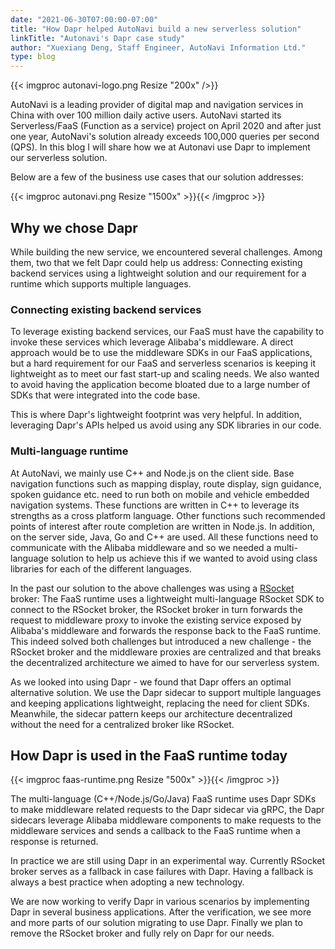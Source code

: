 ```yaml
---
date: "2021-06-30T07:00:00-07:00"
title: "How Dapr helped AutoNavi build a new serverless solution"
linkTitle: "Autonavi's Dapr case study"
author: "Xuexiang Deng, Staff Engineer, AutoNavi Information Ltd."
type: blog
---
```


{{< imgproc autonavi-logo.png  Resize "200x" />}}

AutoNavi is a leading provider of digital map and navigation services in China with over 100 million daily active users. AutoNavi started its Serverless/FaaS (Function as a service) project on April 2020 and after just one year, AutoNavi's solution already exceeds 100,000 queries per second (QPS). In this blog I will share how we at Autonavi use Dapr to implement our serverless solution.

Below are a few of the business use cases that our solution addresses:

{{< imgproc autonavi.png Resize "1500x" >}}{{< /imgproc >}}

## Why we chose Dapr

While building the new service, we encountered several challenges. Among them, two that we felt Dapr could help us address: Connecting existing backend services using a lightweight solution and our requirement for a runtime which supports multiple languages.

### Connecting existing backend services

To leverage existing backend services, our FaaS must have the capability to invoke these services which leverage Alibaba's middleware. A direct approach would be to use the middleware SDKs in our FaaS applications, but a hard requirement for our FaaS and serverless scenarios is keeping it lightweight as to meet our fast start-up and scaling needs. We also wanted to avoid having the application become bloated due to a large number of SDKs that were integrated into the code base. 

This is where Dapr's lightweight footprint was very helpful. In addition, leveraging Dapr's APIs helped us avoid using any SDK libraries in our code. 

### Multi-language runtime

At AutoNavi, we mainly use C++ and Node.js on the client side. Base navigation functions such as mapping display, route display, sign guidance, spoken guidance etc. need to run both on mobile and vehicle embedded navigation systems. These functions are written in C++ to leverage its strengths as a cross platform language. Other functions such recommended points of interest after route completion are written in Node.js. In addition, on the server side, Java, Go and C++ are used. All these functions need to communicate with the Alibaba middleware and so we needed a multi-language solution to help us achieve this if we wanted to avoid using class libraries for each of the different languages.

In the past our solution to the above challenges was using a [RSocket](https://rsocket.io/) broker: The FaaS runtime uses a lightweight multi-language RSocket SDK to connect to the RSocket broker, the RSocket broker in turn forwards the request to middleware proxy to invoke the existing service exposed by Alibaba's middleware and forwards the response back to the FaaS runtime. This indeed solved both challenges but introduced a new challenge - the RSocket broker and the middleware proxies are centralized and that breaks the decentralized architecture we aimed to have for our serverless system.

As we looked into using Dapr - we found that Dapr offers an optimal alternative solution. We use the Dapr sidecar to support multiple languages and keeping applications lightweight, replacing the need for client SDKs. Meanwhile, the sidecar pattern keeps our architecture decentralized without the need for a centralized broker like RSocket.

## How Dapr is used in the FaaS runtime today

{{< imgproc faas-runtime.png Resize "500x" >}}{{< /imgproc >}}

The multi-language (C++/Node.js/Go/Java) FaaS runtime uses Dapr SDKs to make middleware related requests to the Dapr sidecar via gRPC, the Dapr sidecars leverage Alibaba middleware components to make requests to the middleware services and sends a callback to the FaaS runtime when a response is returned.

In practice we are still using Dapr in an experimental way. Currently RSocket broker serves as a fallback in case failures with Dapr. Having a fallback is always a best practice when adopting a new technology. 

We are now working to verify Dapr in various scenarios by implementing Dapr in several business applications. After the verification, we see more and more parts of our solution migrating to use Dapr. Finally we plan to remove the RSocket broker and fully rely on Dapr for our needs.